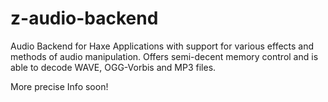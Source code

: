 # z-audio-backend
Audio Backend for Haxe Applications with support for various effects and methods of audio manipulation.
Offers semi-decent memory control and is able to decode WAVE, OGG-Vorbis and MP3 files.

More precise Info soon!

